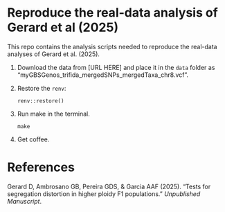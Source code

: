 
<!-- README.md is generated from README.Rmd. Please edit that file -->

# Reproduce the real-data analysis of Gerard et al (2025)

<!-- badges: start -->

<!-- badges: end -->

This repo contains the analysis scripts needed to reproduce the
real-data analyses of Gerard et al. (2025).

1.  Download the data from \[URL HERE\] and place it in the `data`
    folder as “myGBSGenos_trifida_mergedSNPs_mergedTaxa_chr8.vcf”.

2.  Restore the `renv`:

        renv::restore()

3.  Run make in the terminal.

        make

4.  Get coffee.

# References

Gerard D, Ambrosano GB, Pereira GDS, & Garcia AAF (2025). “Tests for
segregation distortion in higher ploidy F1 populations.” *Unpublished
Manuscript*.

